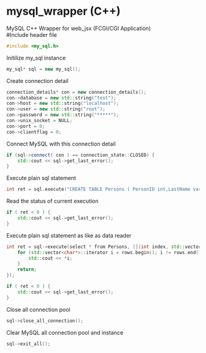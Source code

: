 # mysql_wrapper (C++)
MySQL C++ Wrapper for web_jsx (FCGI/CGI Application)<br/>
#Include header file
```c++
#include <my_sql.h>
```
Initilize my_sql instance
```c++
my_sql* sql = new my_sql();
```
Create connection detail
```c++
connection_details* con = new connection_details();
con->database = new std::string("test");
con->host = new std::string("localhost");
con->user = new std::string("root");
con->password = new std::string("*****");
con->unix_socket = NULL;
con->port = 0;
con->clientflag = 0;
```
Connect MySQL with this connection detail
```c++
if (sql->connect( con ) == connection_state::CLOSED) {
	std::cout << sql->get_last_error();
}
```
Execute plain sql statement
```c++
int ret = sql.execute("CREATE TABLE Persons ( PersonID int,LastName varchar(255),FirstName varchar(255),Address varchar(255), City varchar(255))");
```
Read the status of current execution
```c++
if ( ret < 0 ) {
	std::cout << sql->get_last_error();
}
```
Execute plain sql statement as like as data reader
```c++
int ret = sql->execute(select * from Persons, [](int index, std::vector<char*>& rows) {
	for (std::vector<char*>::iterator i = rows.begin(); i != rows.end(); ++i){
		std::cout << *i;
	}
	return;
});

if ( ret < 0 ) {
	std::cout << sql->get_last_error();
}
```
Close all connection pool
```c++
sql->close_all_connection();
```
Clear MySQL all connection pool and instance
```c++
sql->exit_all();

```
